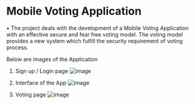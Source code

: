 # Mobile Voting Application
•	The project deals with the development of a Mobile Voting Application with an effective secure and fear free voting model. The voting model provides a new system which fulfill the security requirement of voting process.

Below are images of the Application

1. Sign up / Login page
![image](https://github.com/VijayChimmuri/Mobile_Voting_Application/assets/116940537/5f676f52-3944-40ae-8c84-aea060a6cedf)

2. Interface of the App
   ![image](https://github.com/VijayChimmuri/Mobile_Voting_Application/assets/116940537/c01c639a-3377-475b-82d6-7b7005edc77c)

3. Voting page
   ![image](https://github.com/VijayChimmuri/Mobile_Voting_Application/assets/116940537/964110e7-499b-4b34-b1c0-43c1a4a97948)


